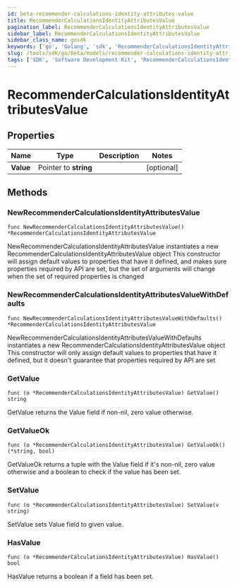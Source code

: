 ```yaml
---
id: beta-recommender-calculations-identity-attributes-value
title: RecommenderCalculationsIdentityAttributesValue
pagination_label: RecommenderCalculationsIdentityAttributesValue
sidebar_label: RecommenderCalculationsIdentityAttributesValue
sidebar_class_name: gosdk
keywords: ['go', 'Golang', 'sdk', 'RecommenderCalculationsIdentityAttributesValue', 'BetaRecommenderCalculationsIdentityAttributesValue'] 
slug: /tools/sdk/go/beta/models/recommender-calculations-identity-attributes-value
tags: ['SDK', 'Software Development Kit', 'RecommenderCalculationsIdentityAttributesValue', 'BetaRecommenderCalculationsIdentityAttributesValue']
---
```


# RecommenderCalculationsIdentityAttributesValue

## Properties

Name | Type | Description | Notes
------------ | ------------- | ------------- | -------------
**Value** | Pointer to **string** |  | [optional] 

## Methods

### NewRecommenderCalculationsIdentityAttributesValue

`func NewRecommenderCalculationsIdentityAttributesValue() *RecommenderCalculationsIdentityAttributesValue`

NewRecommenderCalculationsIdentityAttributesValue instantiates a new RecommenderCalculationsIdentityAttributesValue object
This constructor will assign default values to properties that have it defined,
and makes sure properties required by API are set, but the set of arguments
will change when the set of required properties is changed

### NewRecommenderCalculationsIdentityAttributesValueWithDefaults

`func NewRecommenderCalculationsIdentityAttributesValueWithDefaults() *RecommenderCalculationsIdentityAttributesValue`

NewRecommenderCalculationsIdentityAttributesValueWithDefaults instantiates a new RecommenderCalculationsIdentityAttributesValue object
This constructor will only assign default values to properties that have it defined,
but it doesn't guarantee that properties required by API are set

### GetValue

`func (o *RecommenderCalculationsIdentityAttributesValue) GetValue() string`

GetValue returns the Value field if non-nil, zero value otherwise.

### GetValueOk

`func (o *RecommenderCalculationsIdentityAttributesValue) GetValueOk() (*string, bool)`

GetValueOk returns a tuple with the Value field if it's non-nil, zero value otherwise
and a boolean to check if the value has been set.

### SetValue

`func (o *RecommenderCalculationsIdentityAttributesValue) SetValue(v string)`

SetValue sets Value field to given value.

### HasValue

`func (o *RecommenderCalculationsIdentityAttributesValue) HasValue() bool`

HasValue returns a boolean if a field has been set.



